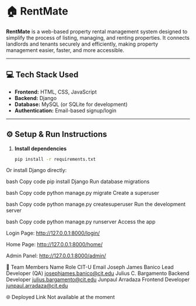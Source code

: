 # 🏠 RentMate

**RentMate** is a web-based property rental management system designed to simplify the process of listing, managing, and renting properties. It connects landlords and tenants securely and efficiently, making property management easier, faster, and more accessible.

---

## 💻 Tech Stack Used
- **Frontend:** HTML, CSS, JavaScript  
- **Backend:** Django  
- **Database:** MySQL (or SQLite for development)  
- **Authentication:** Email-based signup/login  

---

## ⚙️ Setup & Run Instructions

1. **Install dependencies**
   ```bash
   pip install -r requirements.txt
Or install Django directly:

bash
Copy code
pip install Django
Run database migrations

bash
Copy code
python manage.py migrate
Create a superuser

bash
Copy code
python manage.py createsuperuser
Run the development server

bash
Copy code
python manage.py runserver
Access the app

Login Page: http://127.0.0.1:8000/login/

Home Page: http://127.0.0.1:8000/home/

Admin Panel: http://127.0.0.1:8000/admin/

👥 Team Members
Name	Role	CIT-U Email
Joseph James Banico	Lead Developer (QA)	josephjames.banico@cit.edu
Julius C. Bargamento	Backend Developer	julius.bargamento@cit.edu
Junpaul Arradaza	Frontend Developer	junpaul.arradaza@cit.edu

🌐 Deployed Link
Not available at the moment
